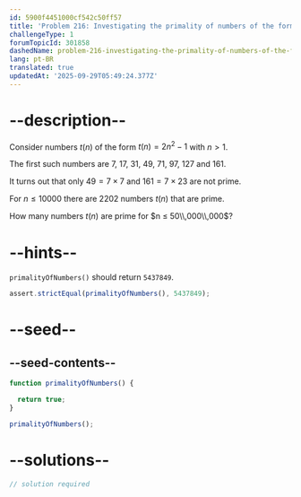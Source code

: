 ```yaml
---
id: 5900f4451000cf542c50ff57
title: 'Problem 216: Investigating the primality of numbers of the form 2n2-1'
challengeType: 1
forumTopicId: 301858
dashedName: problem-216-investigating-the-primality-of-numbers-of-the-form-2n2-1
lang: pt-BR
translated: true
updatedAt: '2025-09-29T05:49:24.377Z'
---
```


# --description--

Consider numbers $t(n)$ of the form $t(n) = 2n^2 - 1$ with $n > 1$.

The first such numbers are 7, 17, 31, 49, 71, 97, 127 and 161.

It turns out that only $49 = 7 \times 7$ and $161 = 7 \times 23$ are not prime.

For $n ≤ 10000$ there are 2202 numbers $t(n)$ that are prime.

How many numbers $t(n)$ are prime for $n ≤ 50\\,000\\,000$?

# --hints--

`primalityOfNumbers()` should return `5437849`.

```js
assert.strictEqual(primalityOfNumbers(), 5437849);
```

# --seed--

## --seed-contents--

```js
function primalityOfNumbers() {

  return true;
}

primalityOfNumbers();
```

# --solutions--

```js
// solution required
```
